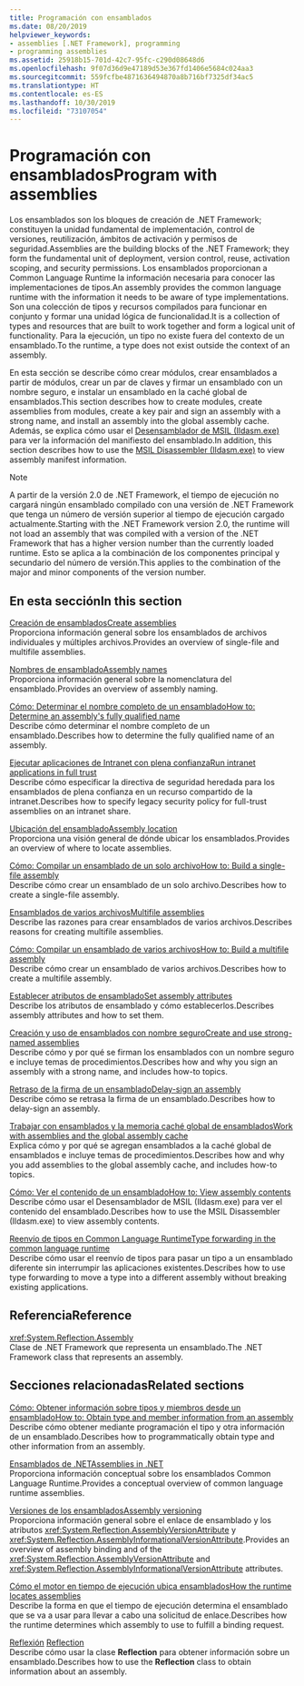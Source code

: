 ```yaml
---
title: Programación con ensamblados
ms.date: 08/20/2019
helpviewer_keywords:
- assemblies [.NET Framework], programming
- programming assemblies
ms.assetid: 25918b15-701d-42c7-95fc-c290d08648d6
ms.openlocfilehash: 9f07d36d9e47189d53e367fd1406e5684c024aa3
ms.sourcegitcommit: 559fcfbe4871636494870a8b716bf7325df34ac5
ms.translationtype: HT
ms.contentlocale: es-ES
ms.lasthandoff: 10/30/2019
ms.locfileid: "73107054"
---
```

# <a name="program-with-assemblies"></a><span data-ttu-id="3d5c1-102">Programación con ensamblados</span><span class="sxs-lookup"><span data-stu-id="3d5c1-102">Program with assemblies</span></span>
<span data-ttu-id="3d5c1-103">Los ensamblados son los bloques de creación de .NET Framework; constituyen la unidad fundamental de implementación, control de versiones, reutilización, ámbitos de activación y permisos de seguridad.</span><span class="sxs-lookup"><span data-stu-id="3d5c1-103">Assemblies are the building blocks of the .NET Framework; they form the fundamental unit of deployment, version control, reuse, activation scoping, and security permissions.</span></span> <span data-ttu-id="3d5c1-104">Los ensamblados proporcionan a Common Language Runtime la información necesaria para conocer las implementaciones de tipos.</span><span class="sxs-lookup"><span data-stu-id="3d5c1-104">An assembly provides the common language runtime with the information it needs to be aware of type implementations.</span></span> <span data-ttu-id="3d5c1-105">Son una colección de tipos y recursos compilados para funcionar en conjunto y formar una unidad lógica de funcionalidad.</span><span class="sxs-lookup"><span data-stu-id="3d5c1-105">It is a collection of types and resources that are built to work together and form a logical unit of functionality.</span></span> <span data-ttu-id="3d5c1-106">Para la ejecución, un tipo no existe fuera del contexto de un ensamblado.</span><span class="sxs-lookup"><span data-stu-id="3d5c1-106">To the runtime, a type does not exist outside the context of an assembly.</span></span>  
  
 <span data-ttu-id="3d5c1-107">En esta sección se describe cómo crear módulos, crear ensamblados a partir de módulos, crear un par de claves y firmar un ensamblado con un nombre seguro, e instalar un ensamblado en la caché global de ensamblados.</span><span class="sxs-lookup"><span data-stu-id="3d5c1-107">This section describes how to create modules, create assemblies from modules, create a key pair and sign an assembly with a strong name, and install an assembly into the global assembly cache.</span></span> <span data-ttu-id="3d5c1-108">Además, se explica cómo usar el [Desensamblador de MSIL (Ildasm.exe)](../../framework/tools/ildasm-exe-il-disassembler.md) para ver la información del manifiesto del ensamblado.</span><span class="sxs-lookup"><span data-stu-id="3d5c1-108">In addition, this section describes how to use the [MSIL Disassembler (Ildasm.exe)](../../framework/tools/ildasm-exe-il-disassembler.md) to view assembly manifest information.</span></span>  
  
> [!NOTE]
> <span data-ttu-id="3d5c1-109">A partir de la versión 2.0 de .NET Framework, el tiempo de ejecución no cargará ningún ensamblado compilado con una versión de .NET Framework que tenga un número de versión superior al tiempo de ejecución cargado actualmente.</span><span class="sxs-lookup"><span data-stu-id="3d5c1-109">Starting with the .NET Framework version 2.0, the runtime will not load an assembly that was compiled with a version of the .NET Framework that has a higher version number than the currently loaded runtime.</span></span> <span data-ttu-id="3d5c1-110">Esto se aplica a la combinación de los componentes principal y secundario del número de versión.</span><span class="sxs-lookup"><span data-stu-id="3d5c1-110">This applies to the combination of the major and minor components of the version number.</span></span>  
  
## <a name="in-this-section"></a><span data-ttu-id="3d5c1-111">En esta sección</span><span class="sxs-lookup"><span data-stu-id="3d5c1-111">In this section</span></span>  
 [<span data-ttu-id="3d5c1-112">Creación de ensamblados</span><span class="sxs-lookup"><span data-stu-id="3d5c1-112">Create assemblies</span></span>](create.md)  
 <span data-ttu-id="3d5c1-113">Proporciona información general sobre los ensamblados de archivos individuales y múltiples archivos.</span><span class="sxs-lookup"><span data-stu-id="3d5c1-113">Provides an overview of single-file and multifile assemblies.</span></span>  
  
 [<span data-ttu-id="3d5c1-114">Nombres de ensamblado</span><span class="sxs-lookup"><span data-stu-id="3d5c1-114">Assembly names</span></span>](names.md)  
 <span data-ttu-id="3d5c1-115">Proporciona información general sobre la nomenclatura del ensamblado.</span><span class="sxs-lookup"><span data-stu-id="3d5c1-115">Provides an overview of assembly naming.</span></span>  
  
 [<span data-ttu-id="3d5c1-116">Cómo: Determinar el nombre completo de un ensamblado</span><span class="sxs-lookup"><span data-stu-id="3d5c1-116">How to: Determine an assembly's fully qualified name</span></span>](find-fully-qualified-name.md)  
 <span data-ttu-id="3d5c1-117">Describe cómo determinar el nombre completo de un ensamblado.</span><span class="sxs-lookup"><span data-stu-id="3d5c1-117">Describes how to determine the fully qualified name of an assembly.</span></span>  
  
 [<span data-ttu-id="3d5c1-118">Ejecutar aplicaciones de Intranet con plena confianza</span><span class="sxs-lookup"><span data-stu-id="3d5c1-118">Run intranet applications in full trust</span></span>](../../framework/app-domains/running-intranet-applications-in-full-trust.md)  
 <span data-ttu-id="3d5c1-119">Describe cómo especificar la directiva de seguridad heredada para los ensamblados de plena confianza en un recurso compartido de la intranet.</span><span class="sxs-lookup"><span data-stu-id="3d5c1-119">Describes how to specify legacy security policy for full-trust assemblies on an intranet share.</span></span>  
  
 [<span data-ttu-id="3d5c1-120">Ubicación del ensamblado</span><span class="sxs-lookup"><span data-stu-id="3d5c1-120">Assembly location</span></span>](location.md)  
 <span data-ttu-id="3d5c1-121">Proporciona una visión general de dónde ubicar los ensamblados.</span><span class="sxs-lookup"><span data-stu-id="3d5c1-121">Provides an overview of where to locate assemblies.</span></span>  
  
 [<span data-ttu-id="3d5c1-122">Cómo: Compilar un ensamblado de un solo archivo</span><span class="sxs-lookup"><span data-stu-id="3d5c1-122">How to: Build a single-file assembly</span></span>](../../framework/app-domains/build-single-file-assembly.md)  
 <span data-ttu-id="3d5c1-123">Describe cómo crear un ensamblado de un solo archivo.</span><span class="sxs-lookup"><span data-stu-id="3d5c1-123">Describes how to create a single-file assembly.</span></span>  
  
 [<span data-ttu-id="3d5c1-124">Ensamblados de varios archivos</span><span class="sxs-lookup"><span data-stu-id="3d5c1-124">Multifile assemblies</span></span>](../../framework/app-domains/multifile-assemblies.md)  
 <span data-ttu-id="3d5c1-125">Describe las razones para crear ensamblados de varios archivos.</span><span class="sxs-lookup"><span data-stu-id="3d5c1-125">Describes reasons for creating multifile assemblies.</span></span>  
  
 [<span data-ttu-id="3d5c1-126">Cómo: Compilar un ensamblado de varios archivos</span><span class="sxs-lookup"><span data-stu-id="3d5c1-126">How to: Build a multifile assembly</span></span>](../../framework/app-domains/build-multifile-assembly.md)  
 <span data-ttu-id="3d5c1-127">Describe cómo crear un ensamblado de varios archivos.</span><span class="sxs-lookup"><span data-stu-id="3d5c1-127">Describes how to create a multifile assembly.</span></span>  
  
 [<span data-ttu-id="3d5c1-128">Establecer atributos de ensamblado</span><span class="sxs-lookup"><span data-stu-id="3d5c1-128">Set assembly attributes</span></span>](set-attributes.md)  
 <span data-ttu-id="3d5c1-129">Describe los atributos de ensamblado y cómo establecerlos.</span><span class="sxs-lookup"><span data-stu-id="3d5c1-129">Describes assembly attributes and how to set them.</span></span>  
  
 [<span data-ttu-id="3d5c1-130">Creación y uso de ensamblados con nombre seguro</span><span class="sxs-lookup"><span data-stu-id="3d5c1-130">Create and use strong-named assemblies</span></span>](create-use-strong-named.md)  
 <span data-ttu-id="3d5c1-131">Describe cómo y por qué se firman los ensamblados con un nombre seguro e incluye temas de procedimientos.</span><span class="sxs-lookup"><span data-stu-id="3d5c1-131">Describes how and why you sign an assembly with a strong name, and includes how-to topics.</span></span>  
  
 [<span data-ttu-id="3d5c1-132">Retraso de la firma de un ensamblado</span><span class="sxs-lookup"><span data-stu-id="3d5c1-132">Delay-sign an assembly</span></span>](delay-sign.md)  
 <span data-ttu-id="3d5c1-133">Describe cómo se retrasa la firma de un ensamblado.</span><span class="sxs-lookup"><span data-stu-id="3d5c1-133">Describes how to delay-sign an assembly.</span></span>  
  
 [<span data-ttu-id="3d5c1-134">Trabajar con ensamblados y la memoria caché global de ensamblados</span><span class="sxs-lookup"><span data-stu-id="3d5c1-134">Work with assemblies and the global assembly cache</span></span>](../../framework/app-domains/working-with-assemblies-and-the-gac.md)  
 <span data-ttu-id="3d5c1-135">Explica cómo y por qué se agregan ensamblados a la caché global de ensamblados e incluye temas de procedimientos.</span><span class="sxs-lookup"><span data-stu-id="3d5c1-135">Describes how and why you add assemblies to the global assembly cache, and includes how-to topics.</span></span>  
  
 [<span data-ttu-id="3d5c1-136">Cómo: Ver el contenido de un ensamblado</span><span class="sxs-lookup"><span data-stu-id="3d5c1-136">How to: View assembly contents</span></span>](view-contents.md)  
 <span data-ttu-id="3d5c1-137">Describe cómo usar el Desensamblador de MSIL (Ildasm.exe) para ver el contenido del ensamblado.</span><span class="sxs-lookup"><span data-stu-id="3d5c1-137">Describes how to use the MSIL Disassembler (Ildasm.exe) to view assembly contents.</span></span>  
  
 [<span data-ttu-id="3d5c1-138">Reenvío de tipos en Common Language Runtime</span><span class="sxs-lookup"><span data-stu-id="3d5c1-138">Type forwarding in the common language runtime</span></span>](type-forwarding.md)  
 <span data-ttu-id="3d5c1-139">Describe cómo usar el reenvío de tipos para pasar un tipo a un ensamblado diferente sin interrumpir las aplicaciones existentes.</span><span class="sxs-lookup"><span data-stu-id="3d5c1-139">Describes how to use type forwarding to move a type into a different assembly without breaking existing applications.</span></span>  
  
## <a name="reference"></a><span data-ttu-id="3d5c1-140">Referencia</span><span class="sxs-lookup"><span data-stu-id="3d5c1-140">Reference</span></span>  
 <xref:System.Reflection.Assembly>  
 <span data-ttu-id="3d5c1-141">Clase de .NET Framework que representa un ensamblado.</span><span class="sxs-lookup"><span data-stu-id="3d5c1-141">The .NET Framework class that represents an assembly.</span></span>  
  
## <a name="related-sections"></a><span data-ttu-id="3d5c1-142">Secciones relacionadas</span><span class="sxs-lookup"><span data-stu-id="3d5c1-142">Related sections</span></span>  
 [<span data-ttu-id="3d5c1-143">Cómo: Obtener información sobre tipos y miembros desde un ensamblado</span><span class="sxs-lookup"><span data-stu-id="3d5c1-143">How to: Obtain type and member information from an assembly</span></span>](../../framework/reflection-and-codedom/get-type-member-information.md)  
 <span data-ttu-id="3d5c1-144">Describe cómo obtener mediante programación el tipo y otra información de un ensamblado.</span><span class="sxs-lookup"><span data-stu-id="3d5c1-144">Describes how to programmatically obtain type and other information from an assembly.</span></span>  
  
 [<span data-ttu-id="3d5c1-145">Ensamblados de .NET</span><span class="sxs-lookup"><span data-stu-id="3d5c1-145">Assemblies in .NET</span></span>](index.md)  
 <span data-ttu-id="3d5c1-146">Proporciona información conceptual sobre los ensamblados Common Language Runtime.</span><span class="sxs-lookup"><span data-stu-id="3d5c1-146">Provides a conceptual overview of common language runtime assemblies.</span></span>  
  
 [<span data-ttu-id="3d5c1-147">Versiones de los ensamblados</span><span class="sxs-lookup"><span data-stu-id="3d5c1-147">Assembly versioning</span></span>](versioning.md)  
 <span data-ttu-id="3d5c1-148">Proporciona información general sobre el enlace de ensamblado y los atributos <xref:System.Reflection.AssemblyVersionAttribute> y <xref:System.Reflection.AssemblyInformationalVersionAttribute>.</span><span class="sxs-lookup"><span data-stu-id="3d5c1-148">Provides an overview of assembly binding and of the <xref:System.Reflection.AssemblyVersionAttribute> and <xref:System.Reflection.AssemblyInformationalVersionAttribute> attributes.</span></span>  
  
 [<span data-ttu-id="3d5c1-149">Cómo el motor en tiempo de ejecución ubica ensamblados</span><span class="sxs-lookup"><span data-stu-id="3d5c1-149">How the runtime locates assemblies</span></span>](../../framework/deployment/how-the-runtime-locates-assemblies.md)  
 <span data-ttu-id="3d5c1-150">Describe la forma en que el tiempo de ejecución determina el ensamblado que se va a usar para llevar a cabo una solicitud de enlace.</span><span class="sxs-lookup"><span data-stu-id="3d5c1-150">Describes how the runtime determines which assembly to use to fulfill a binding request.</span></span>  
  
 <span data-ttu-id="3d5c1-151">[Reflexión](../../framework/reflection-and-codedom/reflection.md) </span><span class="sxs-lookup"><span data-stu-id="3d5c1-151">[Reflection](../../framework/reflection-and-codedom/reflection.md) </span></span>  
 <span data-ttu-id="3d5c1-152">Describe cómo usar la clase **Reflection** para obtener información sobre un ensamblado.</span><span class="sxs-lookup"><span data-stu-id="3d5c1-152">Describes how to use the **Reflection** class to obtain information about an assembly.</span></span>
